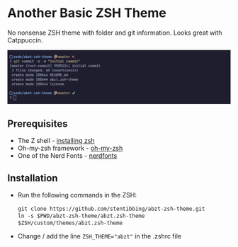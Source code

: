 # Another Basic ZSH Theme

No nonsense ZSH theme with folder and git information. Looks great with Catppuccin.

![Screenshot](screenshot.png)

## Prerequisites

* The Z shell - [installing zsh](https://github.com/ohmyzsh/ohmyzsh/wiki/Installing-ZSH)
* Oh-my-zsh framework - [oh-my-zsh](https://ohmyz.sh/)
* One of the Nerd Fonts - [nerdfonts](https://www.nerdfonts.com/)

## Installation

* Run the following commands in the ZSH: 
    ```
    git clone https://github.com/stentibbing/abzt-zsh-theme.git    
    ln -s $PWD/abzt-zsh-theme/abzt.zsh-theme $ZSH/custom/themes/abzt.zsh-theme
    ```

* Change / add the line `ZSH_THEME="abzt"` in the .zshrc file
